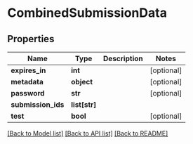 # CombinedSubmissionData

## Properties
Name | Type | Description | Notes
------------ | ------------- | ------------- | -------------
**expires_in** | **int** |  | [optional] 
**metadata** | **object** |  | [optional] 
**password** | **str** |  | [optional] 
**submission_ids** | **list[str]** |  | 
**test** | **bool** |  | [optional] 

[[Back to Model list]](../README.md#documentation-for-models) [[Back to API list]](../README.md#documentation-for-api-endpoints) [[Back to README]](../README.md)


